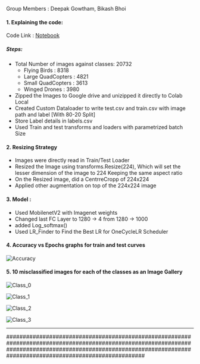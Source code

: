 Group Members : Deepak Gowtham, Bikash Bhoi



#### 1. Explaining the code:

Code Link : [Notebook](https://github.com/eip4-mars/EIP4P2/blob/master/Session2/EVA4P2_Session2_Mobilenetv2_custom.ipynb)

##### Steps: 

- Total Number of images against classes: 20732
  - Flying Birds : 8318
  - Large QuadCopters : 4821
  - Small QuadCopters : 3613
  - Winged Drones : 3980
- Zipped the Images to Google drive and unizipped it directly to Colab Local
- Created Custom Dataloader to write  test.csv and train.csv with image path and label [With 80-20 Split]
- Store Label details in labels.csv
- Used Train and test transforms and loaders with parametrized batch Size




#### 2. Resizing Strategy

- Images were directly read in Train/Test Loader
- Resized the Image using transforms.Resize(224), Which will set the lesser dimension of the image to 224 Keeping the same aspect ratio
- On the Resized image, did a CentrreCropp of 224x224
- Applied other augmentation on top of the 224x224 image



#### 3. Model :

- Used MobilenetV2 with Imagenet weights
- Changed last FC Layer to 1280 -> 4 from 1280 -> 1000
- added Log_softmax()
- Used LR_Finder to Find the Best LR for OneCycleLR Scheduler



#### 4. Accuracy vs Epochs graphs for train and test curves

![Accuracy](https://github.com/eip4-mars/EIP4P2/blob/master/Session2/accuracy.jpg)



#### 5. 10 misclassified images for each of the classes as an Image Gallery


![Class_0](https://github.com/eip4-mars/EIP4P2/blob/master/Session2/Misclassified_0.jpg)

![Class_1](https://github.com/eip4-mars/EIP4P2/blob/master/Session2/Misclassified_1.jpg)

![Class_2](https://github.com/eip4-mars/EIP4P2/blob/master/Session2/Misclassified_2.jpg)

![Class_3](https://github.com/eip4-mars/EIP4P2/blob/master/Session2/Misclassified_3.jpg)

--------------------------------------------------------------------------------------------------------------------------------
##################################################################################################################################################################################################################

